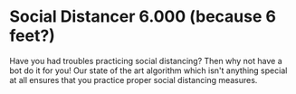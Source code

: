 # Social Distancer 6.000 (because 6 feet?)
Have you had troubles practicing social distancing? Then why not have a bot do it for you!
Our state of the art algorithm which isn't anything special at all ensures that you practice proper social distancing measures.
